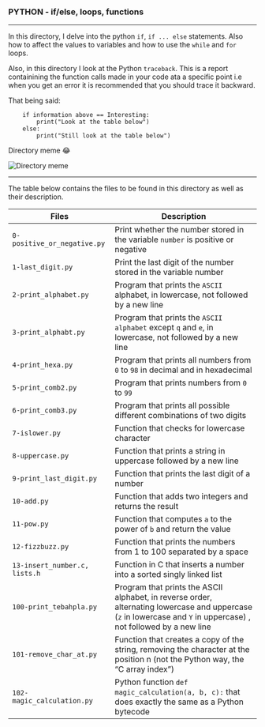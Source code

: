 ### PYTHON - if/else, loops, functions

---------

In this directory, I delve into the python `if`, `if ... else` statements. Also how to affect the values to variables and how to use the `while` and `for` loops. 

Also, in this directory I look at the Python `traceback`. This is a report containining the function calls made in your code ata a specific point i.e when you get an error it is recommended that you should trace it backward.

That being said:

		if information above == Interesting:
			print("Look at the table below")
		else:
			print("Still look at the table below")


Directory meme 😂

![Directory meme](https://imgs.search.brave.com/yX-reFEOXoZYatSoBfhWdwTLMq009wyJBxHuINzq6Yg/rs:fit:481:225:1/g:ce/aHR0cHM6Ly90c2Uz/Lm1tLmJpbmcubmV0/L3RoP2lkPU9JUC5E/enZnUnVxOTUwZ2hC/ZXFxSFA0WjNBSGFI/VCZwaWQ9QXBp)

---------

The table below contains the files to be found in this directory as well as their description.

| **Files** | **Description** |
| ------- | ------- |
|`0-positive_or_negative.py` | Print whether the number stored in the variable `number` is positive or negative |
| `1-last_digit.py` | Print the last digit of the number stored in the variable number |
| `2-print_alphabet.py` | Program that prints the `ASCII` alphabet, in lowercase, not followed by a new line |
| `3-print_alphabt.py` | Program that prints the `ASCII alphabet` except `q` and `e`, in lowercase, not followed by a new line |
| `4-print_hexa.py` | Program that prints all numbers from `0` to `98` in decimal and in hexadecimal |
| `5-print_comb2.py` | Program that prints numbers from `0` to `99` |
| `6-print_comb3.py` | Program that prints all possible different combinations of two digits |
| `7-islower.py` | Function that checks for lowercase character |
| `8-uppercase.py` | Function that prints a string in uppercase followed by a new line |
| `9-print_last_digit.py` | Function that prints the last digit of a number |
| `10-add.py` | Function that adds two integers and returns the result |
| `11-pow.py` | Function that computes `a` to the power of `b` and return the value |
| `12-fizzbuzz.py` | Function that prints the numbers from 1 to 100 separated by a space |
| `13-insert_number.c, lists.h` | Function in C that inserts a number into a sorted singly linked list |
| `100-print_tebahpla.py` | Program that prints the ASCII alphabet, in reverse order, alternating lowercase and uppercase (`z` in lowercase and `Y` in uppercase) , not followed by a new line |
| `101-remove_char_at.py` |  Function that creates a copy of the string, removing the character at the position n (not the Python way, the “C array index”) |
| `102-magic_calculation.py` | Python function `def magic_calculation(a, b, c):` that does exactly the same as a Python bytecode |
